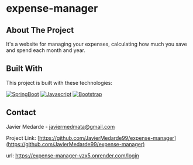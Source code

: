 # expense-manager

## About The Project
It's a website for managing your expenses, calculating how much you save and spend each month and year.

## Built With
This project is built with these technologies:

[![SpringBoot][Spring.io]][SpringBoot-url]
[![Javascript][Javascript.js]][Javascript-url]
[![Bootstrap][Bootstrap.com]][Bootstrap-url]

## Contact

Javier Medarde  - javiermedmata@gmail.com

Project Link: [https://github.com/JavierMedarde99/expense-manager](https://github.com/JavierMedarde99/expense-manager)

url: https://expense-manager-vzx5.onrender.com/login

[Bootstrap.com]: https://img.shields.io/badge/Bootstrap-563D7C?style=for-the-badge&logo=bootstrap&logoColor=white
[Bootstrap-url]: https://getbootstrap.com
[Spring.io]: https://img.shields.io/badge/spring-6DB33F?style=for-the-badge&logo=spring&logoColor=green
[SpringBoot-url]: https://spring.io
[Javascript.js]: https://img.shields.io/badge/javascript-F7DF1E?style=for-the-badge&logo=javascript&logoColor=white
[Javascript-url]: https://lenguajejs.com
